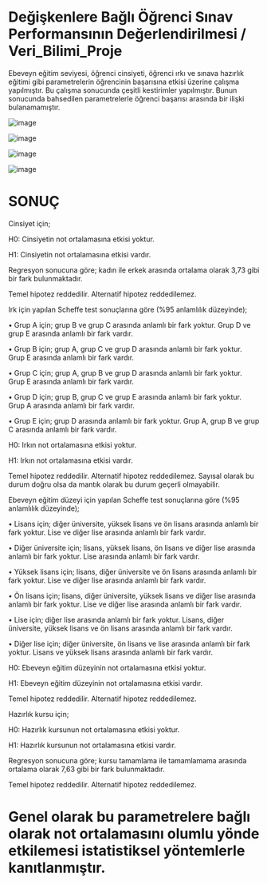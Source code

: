 # Değişkenlere Bağlı Öğrenci Sınav Performansının Değerlendirilmesi / Veri_Bilimi_Proje

Ebeveyn eğitim seviyesi, öğrenci cinsiyeti, öğrenci ırkı ve sınava hazırlık eğitimi gibi parametrelerin öğrencinin başarısına etkisi üzerine çalışma yapılmıştır. Bu çalışma sonucunda çeşitli kestirimler yapılmıştır. Bunun sonucunda bahsedilen parametrelerle öğrenci başarısı arasında bir ilişki bulanamamıştır.

![image](https://user-images.githubusercontent.com/91004987/168850287-800a3867-8b6d-404c-9b34-d4b7fbbf161e.png)

![image](https://user-images.githubusercontent.com/91004987/168850332-b46c4d68-3e6f-4013-9f92-cca06d6ed3c9.png)

![image](https://user-images.githubusercontent.com/91004987/168850363-5c76e9fb-d537-4d58-91f7-d99635fcf672.png)

![image](https://user-images.githubusercontent.com/91004987/168850388-59a3510d-a8d5-4f8b-bf1f-c95ecf2af469.png)


# SONUÇ

Cinsiyet için;

H0: Cinsiyetin not ortalamasına etkisi yoktur.

H1: Cinsiyetin not ortalamasına etkisi vardır.

Regresyon sonucuna göre; kadın ile erkek arasında ortalama olarak 3,73 gibi bir fark bulunmaktadır.

Temel hipotez reddedilir. Alternatif hipotez reddedilemez.

Irk için yapılan Scheffe test sonuçlarına göre (%95 anlamlılık düzeyinde);

•	Grup A için; grup B ve grup C arasında anlamlı bir fark yoktur. Grup D ve grup E arasında anlamlı bir fark vardır.

•	Grup B için; grup A, grup C ve grup D arasında anlamlı bir fark yoktur. Grup E arasında anlamlı bir fark vardır.

•	Grup C için; grup A, grup B ve grup D arasında anlamlı bir fark yoktur. Grup E arasında anlamlı bir fark vardır.

•	Grup D için; grup B, grup C ve grup E arasında anlamlı bir fark yoktur. Grup A arasında anlamlı bir fark vardır.

•	Grup E için; grup D arasında anlamlı bir fark yoktur. Grup A, grup B ve grup C arasında anlamlı bir fark vardır.

H0: Irkın not ortalamasına etkisi yoktur.

H1: Irkın not ortalamasına etkisi vardır.

Temel hipotez reddedilir. Alternatif hipotez reddedilemez. Sayısal olarak bu durum doğru olsa da mantık olarak bu durum geçerli olmayabilir.

Ebeveyn eğitim düzeyi için yapılan Scheffe test sonuçlarına göre (%95 anlamlılık düzeyinde);

•	Lisans için; diğer üniversite, yüksek lisans ve ön lisans arasında anlamlı bir fark yoktur. Lise ve diğer lise arasında anlamlı bir fark vardır.

•	Diğer üniversite için; lisans, yüksek lisans, ön lisans ve diğer lise arasında anlamlı bir fark yoktur. Lise arasında anlamlı bir fark vardır.

•	Yüksek lisans için; lisans, diğer üniversite ve ön lisans arasında anlamlı bir fark yoktur. Lise ve diğer lise arasında anlamlı bir fark vardır.

•	Ön lisans için; lisans, diğer üniversite, yüksek lisans ve diğer lise arasında anlamlı bir fark yoktur. Lise ve diğer lise arasında anlamlı bir fark vardır.

•	Lise için; diğer lise arasında anlamlı bir fark yoktur. Lisans, diğer üniversite, yüksek lisans ve ön lisans arasında anlamlı bir fark vardır.

•	Diğer lise için; diğer üniversite, ön lisans ve lise arasında anlamlı bir fark yoktur. Lisans ve yüksek lisans arasında anlamlı bir fark vardır.


H0: Ebeveyn eğitim düzeyinin not ortalamasına etkisi yoktur.

H1: Ebeveyn eğitim düzeyinin not ortalamasına etkisi vardır.

Temel hipotez reddedilir. Alternatif hipotez reddedilemez.

Hazırlık kursu için;

H0: Hazırlık kursunun not ortalamasına etkisi yoktur.

H1: Hazırlık kursunun not ortalamasına etkisi vardır.

Regresyon sonucuna göre; kursu tamamlama ile tamamlamama arasında ortalama olarak 7,63 gibi bir fark bulunmaktadır.

Temel hipotez reddedilir. Alternatif hipotez reddedilemez.

# Genel olarak bu parametrelere bağlı olarak not ortalamasını olumlu yönde etkilemesi istatistiksel yöntemlerle kanıtlanmıştır.
